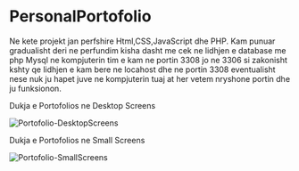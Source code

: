 # PersonalPortofolio
Ne kete projekt jan perfshire Html,CSS,JavaScript dhe PHP. Kam punuar gradualisht deri ne perfundim kisha dasht me cek ne lidhjen e database me php Mysql ne kompjuterin tim e kam ne portin 3308 jo ne 3306 si zakonisht kshty qe lidhjen e kam bere ne locahost dhe ne portin 3308 eventualisht nese nuk ju hapet juve ne kompjuterin tuaj at her vetem nryshone portin dhe ju funksionon.

Dukja e Portofolios ne Desktop Screens


![Portofolio-DesktopScreens](https://user-images.githubusercontent.com/117669883/201538879-eced4dbf-1f2d-47db-9e83-c9c38c90d352.png)




Dukja e Portofolios ne Small Screens



![Portofolio-SmallScreens](https://user-images.githubusercontent.com/117669883/201538913-882ab6b5-8c43-4f8b-b64c-dfa9a58e744d.png)
